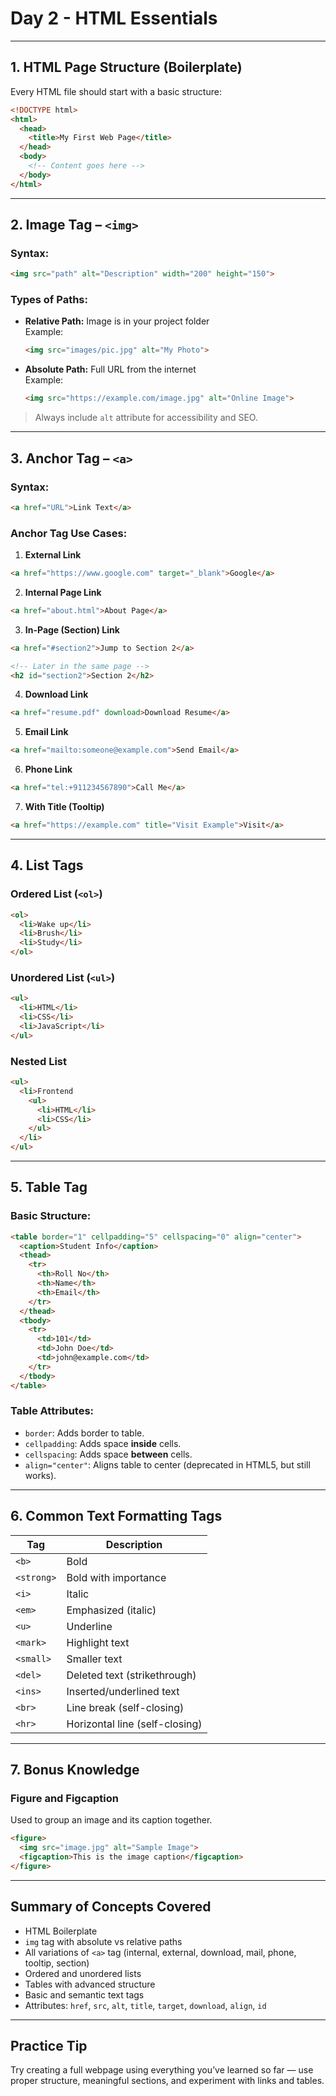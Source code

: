 # Day 2 - HTML Essentials

---

## 1. HTML Page Structure (Boilerplate)

Every HTML file should start with a basic structure:

```html
<!DOCTYPE html>
<html>
  <head>
    <title>My First Web Page</title>
  </head>
  <body>
    <!-- Content goes here -->
  </body>
</html>
```

---

## 2. Image Tag – `<img>`

### Syntax:
```html
<img src="path" alt="Description" width="200" height="150">
```

### Types of Paths:
- **Relative Path:** Image is in your project folder  
  Example:  
  ```html
  <img src="images/pic.jpg" alt="My Photo">
  ```

- **Absolute Path:** Full URL from the internet  
  Example:  
  ```html
  <img src="https://example.com/image.jpg" alt="Online Image">
  ```

> Always include `alt` attribute for accessibility and SEO.

---

## 3. Anchor Tag – `<a>`

### Syntax:
```html
<a href="URL">Link Text</a>
```

### Anchor Tag Use Cases:

1. **External Link**
```html
<a href="https://www.google.com" target="_blank">Google</a>
```

2. **Internal Page Link**
```html
<a href="about.html">About Page</a>
```

3. **In-Page (Section) Link**
```html
<a href="#section2">Jump to Section 2</a>

<!-- Later in the same page -->
<h2 id="section2">Section 2</h2>
```

4. **Download Link**
```html
<a href="resume.pdf" download>Download Resume</a>
```

5. **Email Link**
```html
<a href="mailto:someone@example.com">Send Email</a>
```

6. **Phone Link**
```html
<a href="tel:+911234567890">Call Me</a>
```

7. **With Title (Tooltip)**
```html
<a href="https://example.com" title="Visit Example">Visit</a>
```

---

## 4. List Tags

### Ordered List (`<ol>`)
```html
<ol>
  <li>Wake up</li>
  <li>Brush</li>
  <li>Study</li>
</ol>
```

### Unordered List (`<ul>`)
```html
<ul>
  <li>HTML</li>
  <li>CSS</li>
  <li>JavaScript</li>
</ul>
```

### Nested List
```html
<ul>
  <li>Frontend
    <ul>
      <li>HTML</li>
      <li>CSS</li>
    </ul>
  </li>
</ul>
```

---

## 5. Table Tag

### Basic Structure:
```html
<table border="1" cellpadding="5" cellspacing="0" align="center">
  <caption>Student Info</caption>
  <thead>
    <tr>
      <th>Roll No</th>
      <th>Name</th>
      <th>Email</th>
    </tr>
  </thead>
  <tbody>
    <tr>
      <td>101</td>
      <td>John Doe</td>
      <td>john@example.com</td>
    </tr>
  </tbody>
</table>
```

### Table Attributes:
- `border`: Adds border to table.
- `cellpadding`: Adds space **inside** cells.
- `cellspacing`: Adds space **between** cells.
- `align="center"`: Aligns table to center (deprecated in HTML5, but still works).

---

## 6. Common Text Formatting Tags

| Tag        | Description             |
|------------|-------------------------|
| `<b>`      | Bold                    |
| `<strong>` | Bold with importance    |
| `<i>`      | Italic                  |
| `<em>`     | Emphasized (italic)     |
| `<u>`      | Underline               |
| `<mark>`   | Highlight text          |
| `<small>`  | Smaller text            |
| `<del>`    | Deleted text (strikethrough) |
| `<ins>`    | Inserted/underlined text |
| `<br>`     | Line break (self-closing) |
| `<hr>`     | Horizontal line (self-closing) |

---

## 7. Bonus Knowledge

### Figure and Figcaption
Used to group an image and its caption together.

```html
<figure>
  <img src="image.jpg" alt="Sample Image">
  <figcaption>This is the image caption</figcaption>
</figure>
```

---

## Summary of Concepts Covered

- HTML Boilerplate  
- `img` tag with absolute vs relative paths  
- All variations of `<a>` tag (internal, external, download, mail, phone, tooltip, section)  
- Ordered and unordered lists  
- Tables with advanced structure  
- Basic and semantic text tags  
- Attributes: `href`, `src`, `alt`, `title`, `target`, `download`, `align`, `id`

---

## Practice Tip

Try creating a full webpage using everything you’ve learned so far — use proper structure, meaningful sections, and experiment with links and tables.
